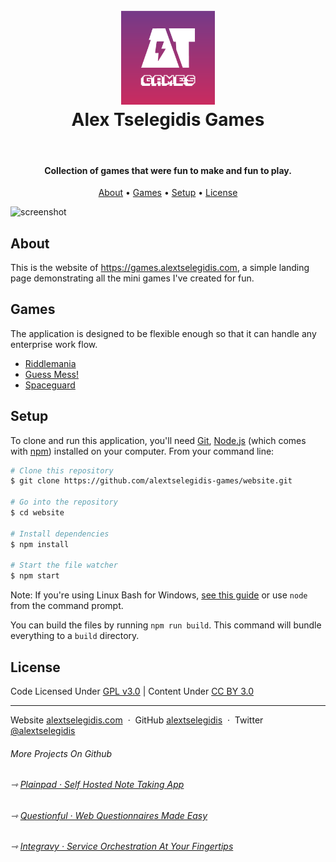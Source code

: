 <h1 align="center">
    <br>
    <a href="https://easyappointments.org">
        <img src="https://raw.githubusercontent.com/alextselegidis-games/website/main/logo.png" alt="Easy!Appointments" width="150">
    </a>
    <br>
    Alex Tselegidis Games
    <br>
</h1>

<br>

<h4 align="center">
    Collection of games that were fun to make and fun to play.
</h4>

<p align="center">
  <a href="#about">About</a> •
  <a href="#games">Games</a> •
  <a href="#setup">Setup</a> •
  <a href="#license">License</a>
</p>

![screenshot](screenshot.png)

## About

This is the website of https://games.alextselegidis.com, a simple landing page demonstrating all the mini games I've created for fun.

## Games

The application is designed to be flexible enough so that it can handle any enterprise work flow.

* [Riddlemania](https://github.com/alextselegidis-games/riddlemania)
* [Guess Mess!](https://github.com/alextselegidis-games/guessmess)
* [Spaceguard](https://github.com/alextselegidis-games/spaceguard)

## Setup

To clone and run this application, you'll need [Git](https://git-scm.com), [Node.js](https://nodejs.org/en/download/) (which comes with [npm](http://npmjs.com)) installed on your computer. From your command line:

```bash
# Clone this repository
$ git clone https://github.com/alextselegidis-games/website.git

# Go into the repository
$ cd website

# Install dependencies
$ npm install

# Start the file watcher
$ npm start
```

Note: If you're using Linux Bash for Windows, [see this guide](https://www.howtogeek.com/261575/how-to-run-graphical-linux-desktop-applications-from-windows-10s-bash-shell/) or use `node` from the command prompt.

You can build the files by running `npm run build`. This command will bundle everything to a `build` directory.

## License

Code Licensed Under [GPL v3.0](https://www.gnu.org/licenses/gpl-3.0.en.html) | Content Under [CC BY 3.0](https://creativecommons.org/licenses/by/3.0/)

---

Website [alextselegidis.com](https://games.alextselegidis.com) &nbsp;&middot;&nbsp;
GitHub [alextselegidis](https://github.com/alextselegidis-games) &nbsp;&middot;&nbsp;
Twitter [@alextselegidis](https://twitter.com/AlexTselegidis)

###### More Projects On Github
###### ⇾ [Plainpad &middot; Self Hosted Note Taking App](https://github.com/alextselegidis/plainpad)
###### ⇾ [Questionful &middot; Web Questionnaires Made Easy](https://github.com/alextselegidis/questionful)
###### ⇾ [Integravy &middot; Service Orchestration At Your Fingertips](https://github.com/alextselegidis/integravy)
